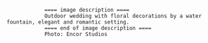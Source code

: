
                ==== image description ====
                Outdoor wedding with floral decorations by a water fountain, elegant and romantic setting.
                ==== end of image description ====
                Photo: Encor Studios